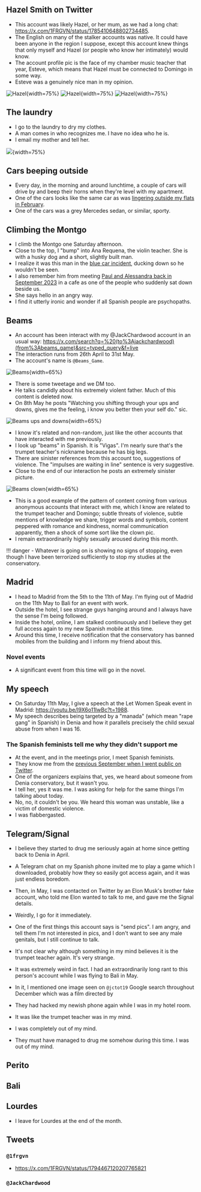 ## Hazel Smith on Twitter

- This account was likely Hazel, or her mum, as we had a long chat: https://x.com/1FRGVN/status/1785410648802734485.
- The English on many of the stalker accounts was native. It could have been anyone in the region I suppose, except this account knew things that only myself and Hazel (or people who know her intimately) would know.
- The account profile pic is the face of my chamber music teacher that year, Esteve, which means that Hazel must be connected to Domingo in some way.
- Esteve was a genuinely nice man in my opinion.

![Hazel](../../content/images/threats/hazel/choral-symphony.png){width=75%}
![Hazel](../../content/images/threats/hazel/choral-symphony-thread-1.png){width=75%}
![Hazel](../../content/images/threats/hazel/choral-symphony-thread-2.png){width=75%}

## The laundry

- I go to the laundry to dry my clothes.
- A man comes in who recognizes me. I have no idea who he is.
- I email my mother and tell her.

![](../../content/images/laundry-man.png){width=75%}

## Cars beeping outside

- Every day, in the morning and around lunchtime, a couple of cars will drive by and beep their horns when they're level with my apartment.
- One of the cars looks like the same car as was [lingering outside my flats in February](january.md#threatening-men-outside).
- One of the cars was a grey Mercedes sedan, or similar, sporty.

## Climbing the Montgo

- I climb the Montgo one Saturday afternoon.
- Close to the top, I "bump" into Ana Requena, the violin teacher. She is with a husky dog and a short, slightly built man.
- I realize it was this man in the [blue car incident](../2023/november.md#ana-in-the-blue-van), ducking down so he wouldn't be seen.
- I also remember him from meeting [Paul and Alessandra back in September 2023](../2023/september.md#alex-and-paul) in a cafe as one of the people who suddenly sat down beside us.
- She says hello in an angry way. 
- I find it utterly ironic and wonder if all Spanish people are psychopaths.

## Beams

- An account has been interact with my @JackChardwood account in an usual way: https://x.com/search?q=%20(to%3Ajackchardwood)(from%3Abeams_game)&src=typed_query&f=live
- The interaction runs from 26th April to 31st May.
- The account's name is `@Beams_Game`.

![Beams](../../content/images/beams-games.png){width=65%}

- There is some tweetage and we DM too.
- He talks candidly about his extremely violent father. Much of this content is deleted now.
- On 8th May he posts "Watching you shifting through your ups and downs, gives me the feeling, i know you better then your self do." sic.

![Beams ups and downs](../../content/tweets/beams-ups-and-downs.png){width=65%}

- I know it's related and non-random, just like the other accounts that have interacted with me previously.
- I look up "beams" in Spanish. It is "Vigas". I'm nearly sure that's the trumpet teacher's nickname because he has big legs.
- There are sinister references from this account too, suggestions of violence. The "impulses are waiting in line" sentence is very suggestive.
- Close to the end of our interaction he posts an extremely sinister picture.

![Beams clown](../../content/tweets/beams-clown.png){width=65%}

- This is a good example of the pattern of content coming from various anonymous accounts that interact with me, which I know are related to the trumpet teacher and Domingo; subtle threats of violence, subtle mentions of knowledge we share, trigger words and symbols, content peppered with romance and kindness, normal communication apparently, then a shock of some sort like the clown pic.
- I remain extraordinarily highly sexually aroused during this month.

!!! danger
    - Whatever is going on is showing no signs of stopping, even though I have been terrorized sufficiently to stop my studies at the conservatory.

## Madrid

- I head to Madrid from the 5th to the 11th of May. I'm flying out of Madrid on the 11th May to Bali for an event with work.
- Outside the hotel, I see strange guys hanging around and I always have the sense I'm being followed.
- Inside the hotel, online, I am stalked continuously and I believe they get full access again to my new Spanish mobile at this time.
- Around this time, I receive notification that the conservatory has banned mobiles from the building and I inform my friend about this.

### Novel events

- A significant event from this time will go in the novel.

## My speech

- On Saturday 11th May, I give a speech at the Let Women Speak event in Madrid: https://youtu.be/l9X6o11IwBc?t=1988.
- My speech describes being targeted by a "manada" (which mean "rape gang" in Spanish) in Denia and how it parallels precisely the child sexual abuse from when I was 16.

### The Spanish feminists tell me why they didn't support me

- At the event, and in the meetings prior, I meet Spanish feminists.
- They know me from the [previous September when I went public on Twitter](../2023/september.md#going-public-on-twitter).
- One of the organizers explains that, yes, we heard about someone from Denia conservatory, but it wasn't you.
- I tell her, yes it was me. I was asking for help for the same things I'm talking about today.
- No, no, it couldn't be you. We heard this woman was unstable, like a victim of domestic violence.
- I was flabbergasted.

## Telegram/Signal

- I believe they started to drug me seriously again at home since getting back to Denia in April.
- A Telegram chat on my Spanish phone invited me to play a game which I downloaded, probably how they so easily got access again, and it was just endless boredom.
- Then, in May, I was contacted on Twitter by an Elon Musk's brother fake account, who told me Elon wanted to talk to me, and gave me the Signal details.
- Weirdly, I go for it immediately.
- One of the first things this account says is "send pics". I am angry, and tell them I'm not interested in pics, and I don't want to see any male genitals, but I still continue to talk.
- It's not clear why although something in my mind believes it is the trumpet teacher again. It's very strange.
- It was extremely weird in fact. I had an extraordinarily long rant to this person's account while I was flying to Bali in May.
- In it, I mentioned one image seen on `@jctot19` Google search throughout December which was a film directed by

- They had hacked my newish phone again while I was in my hotel room.
- It was like the trumpet teacher was in my mind.
- I was completely out of my mind.
- They must have managed to drug me somehow during this time. I was out of my mind.

## Perito

## Bali



## Lourdes

- I leave for Lourdes at the end of the month.

## Tweets

### `@1frgvn`

- https://x.com/1FRGVN/status/1794467120207765821

### `@JackChardwood`

